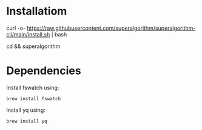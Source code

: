 # Installatiom

curl -o- https://raw.githubusercontent.com/superalgorithm/superalgorithm-cli/main/install.sh | bash

cd <your-project-folder> && superalgorithm

# Dependencies

Install fswatch using:

```
brew install fswatch
```

Install yq using:

```
brew install yq
```

